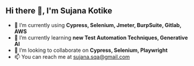 ## Hi there 👋, I'm Sujana Kotike
- 🔭 I’m currently using **Cypress, Selenium, Jmeter, BurpSuite, Gitlab, AWS**
- 🌱 I’m currently learning **new Test Automation Techniques, Generative AI**
- 👯 I’m looking to collaborate on **Cypress, Selenium, Playwright**
- 📫 You can reach me at sujana.sqa@gmail.com

<!--
**Awesom12/Awesom12** is a ✨ _special_ ✨ repository because its `README.md` (this file) appears on your GitHub profile.

Here are some ideas to get you started:

- 🔭 I’m currently working on ...
- 🌱 I’m currently learning ...
- 👯 I’m looking to collaborate on ...
- 🤔 I’m looking for help with ...
- 💬 Ask me about ...
- 📫 How to reach me: ...
- 😄 Pronouns: ...
- ⚡ Fun fact: ...
-->
